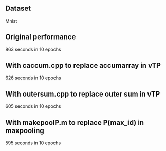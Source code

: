 ## Dataset
Mnist
## Original performance
863 seconds in 10 epochs 
## With caccum.cpp to replace accumarray in vTP
626 seconds in 10 epochs
## With outersum.cpp to replace outer sum in vTP
605 seconds in 10 epochs
## With makepoolP.m to replace P(max_id) in maxpooling
595 seconds in 10 epochs
